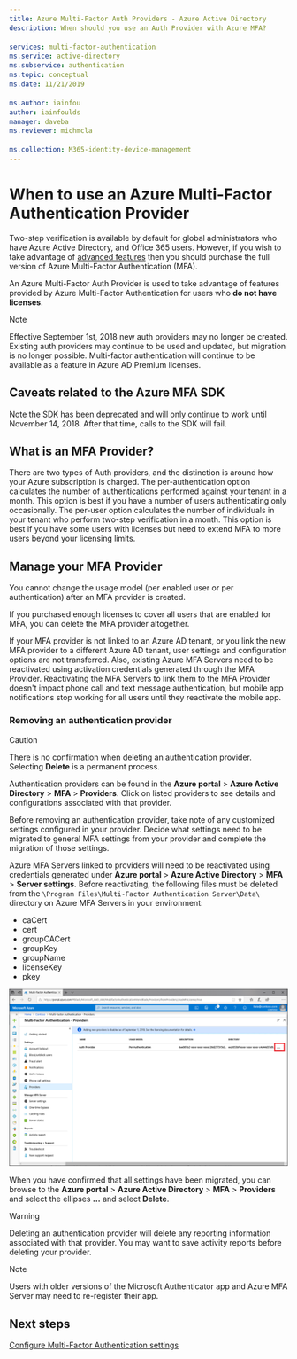```yaml
---
title: Azure Multi-Factor Auth Providers - Azure Active Directory
description: When should you use an Auth Provider with Azure MFA?

services: multi-factor-authentication
ms.service: active-directory
ms.subservice: authentication
ms.topic: conceptual
ms.date: 11/21/2019

ms.author: iainfou
author: iainfoulds
manager: daveba
ms.reviewer: michmcla

ms.collection: M365-identity-device-management
---
```

# When to use an Azure Multi-Factor Authentication Provider

Two-step verification is available by default for global administrators who have Azure Active Directory, and Office 365 users. However, if you wish to take advantage of [advanced features](howto-mfa-mfasettings.md) then you should purchase the full version of Azure Multi-Factor Authentication (MFA).

An Azure Multi-Factor Auth Provider is used to take advantage of features provided by Azure Multi-Factor Authentication for users who **do not have licenses**.

> [!NOTE]
> Effective September 1st, 2018 new auth providers may no longer be created. Existing auth providers may continue to be used and updated, but migration is no longer possible. Multi-factor authentication will continue to be available as a feature in Azure AD Premium licenses.

## Caveats related to the Azure MFA SDK

Note the SDK has been deprecated and will only continue to work until November 14, 2018. After that time, calls to the SDK will fail.

## What is an MFA Provider?

There are two types of Auth providers, and the distinction is around how your Azure subscription is charged. The per-authentication option calculates the number of authentications performed against your tenant in a month. This option is best if you have a number of users authenticating only occasionally. The per-user option calculates the number of individuals in your tenant who perform two-step verification in a month. This option is best if you have some users with licenses but need to extend MFA to more users beyond your licensing limits.

## Manage your MFA Provider

You cannot change the usage model (per enabled user or per authentication) after an MFA provider is created.

If you purchased enough licenses to cover all users that are enabled for MFA, you can delete the MFA provider altogether.

If your MFA provider is not linked to an Azure AD tenant, or you link the new MFA provider to a different Azure AD tenant, user settings and configuration options are not transferred. Also, existing Azure MFA Servers need to be reactivated using activation credentials generated through the MFA Provider. Reactivating the MFA Servers to link them to the MFA Provider doesn't impact phone call and text message authentication, but mobile app notifications stop working for all users until they reactivate the mobile app.

### Removing an authentication provider

> [!CAUTION]
> There is no confirmation when deleting an authentication provider. Selecting **Delete** is a permanent process.

Authentication providers can be found in the **Azure portal** > **Azure Active Directory** > **MFA** > **Providers**. Click on listed providers to see details and configurations associated with that provider.

Before removing an authentication provider, take note of any customized settings configured in your provider. Decide what settings need to be migrated to general MFA settings from your provider and complete the migration of those settings. 

Azure MFA Servers linked to providers will need to be reactivated using credentials generated under **Azure portal** > **Azure Active Directory** > **MFA** > **Server settings**. Before reactivating, the following files must be deleted from the `\Program Files\Multi-Factor Authentication Server\Data\` directory on Azure MFA Servers in your environment:

- caCert
- cert
- groupCACert
- groupKey
- groupName
- licenseKey
- pkey

![Delete an auth provider from the Azure portal](./media/concept-mfa-authprovider/authentication-provider-removal.png)

When you have confirmed that all settings have been migrated, you can browse to the **Azure portal** > **Azure Active Directory** > **MFA** > **Providers** and select the ellipses **...** and select **Delete**.

> [!WARNING]
> Deleting an authentication provider will delete any reporting information associated with that provider. You may want to save activity reports before deleting your provider.

> [!NOTE]
> Users with older versions of the Microsoft Authenticator app and Azure MFA Server may need to re-register their app.

## Next steps

[Configure Multi-Factor Authentication settings](howto-mfa-mfasettings.md)
